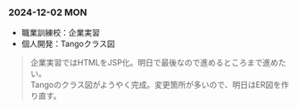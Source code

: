 ### 2024-12-02 MON
- 職業訓練校：企業実習
- 個人開発：Tangoクラス図
> 企業実習ではHTMLをJSP化。明日で最後なので進めるところまで進めたい。  
> Tangoのクラス図がようやく完成。変更箇所が多いので、明日はER図を作り直す。